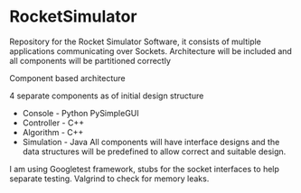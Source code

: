 # RocketSimulator
Repository for the Rocket Simulator Software, it consists of multiple applications communicating over Sockets. 
Architecture will be included and all components will be partitioned correctly

Component based architecture

4 separate components as of initial design structure
  - Console - Python PySimpleGUI
  - Controller - C++
  - Algorithm - C++
  - Simulation - Java
All components will have interface designs and the data structures will be predefined to allow correct and suitable design.

I am using Googletest framework, stubs for the socket interfaces to help separate testing. Valgrind to check for memory leaks.


